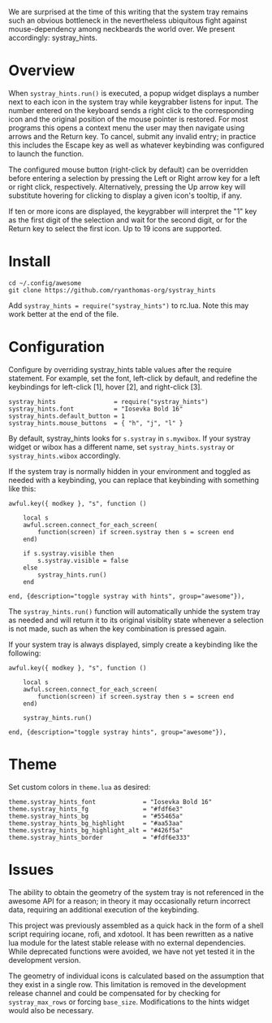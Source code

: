 We are surprised at the time of this writing that the system tray remains such an obvious bottleneck in the nevertheless ubiquitous fight against mouse-dependency among neckbeards the world over. We present accordingly: systray_hints.

# Overview

When `systray_hints.run()` is executed, a popup widget displays a number next to each icon in the system tray while keygrabber listens for input. The number entered on the keyboard sends a right click to the corresponding icon and the original position of the mouse pointer is restored. For most programs this opens a context menu the user may then navigate using arrows and the Return key. To cancel, submit any invalid entry; in practice this includes the Escape key as well as whatever keybinding was configured to launch the function.

The configured mouse button (right-click by default) can be overridden before entering a selection by pressing the Left or Right arrow key for a left or right click, respectively. Alternatively, pressing the Up arrow key will substitute hovering for clicking to display a given icon's tooltip, if any. 

If ten or more icons are displayed, the keygrabber will interpret the "1" key as the first digit of the selection and wait for the second digit, or for the Return key to select the first icon. Up to 19 icons are supported.

# Install

    cd ~/.config/awesome
    git clone https://github.com/ryanthomas-org/systray_hints

Add `systray_hints = require("systray_hints")` to rc.lua. Note this may work better at the end of the file.

# Configuration

Configure by overriding systray_hints table values after the require statement. For example, set the font, left-click by default, and redefine the keybindings for left-click [1], hover [2], and right-click [3].

    systray_hints                = require("systray_hints")
    systray_hints.font           = "Iosevka Bold 16"
    systray_hints.default_button = 1
    systray_hints.mouse_buttons  = { "h", "j", "l" }

By default, systray_hints looks for `s.systray` in `s.mywibox`. If your systray widget or wibox has a different name, set `systray_hints.systray` or `systray_hints.wibox` accordingly.

If the system tray is normally hidden in your environment and toggled as needed with a keybinding, you can replace that keybinding with something like this:

    awful.key({ modkey }, "s", function ()

        local s
        awful.screen.connect_for_each_screen(
            function(screen) if screen.systray then s = screen end 
        end)

        if s.systray.visible then
            s.systray.visible = false
        else
            systray_hints.run()
        end

    end, {description="toggle systray with hints", group="awesome"}),

The `systray_hints.run()` function will automatically unhide the system tray as needed and will return it to its original visiblity state whenever a selection is not made, such as when the key combination is pressed again.

If your system tray is always displayed, simply create a keybinding like the following:

    awful.key({ modkey }, "s", function ()

        local s
        awful.screen.connect_for_each_screen(
            function(screen) if screen.systray then s = screen end 
        end)

        systray_hints.run() 

    end, {description="toggle systray hints", group="awesome"}),

# Theme

Set custom colors in `theme.lua` as desired:

    theme.systray_hints_font             = "Iosevka Bold 16"
    theme.systray_hints_fg               = "#fdf6e3" 
    theme.systray_hints_bg               = "#55465a" 
    theme.systray_hints_bg_highlight     = "#aa53aa" 
    theme.systray_hints_bg_highlight_alt = "#426f5a"
    theme.systray_hints_border           = "#fdf6e333"

# Issues

The ability to obtain the geometry of the system tray is not referenced in the awesome API for a reason; in theory it may occasionally return incorrect data, requiring an additional execution of the keybinding.

This project was previously assembled as a quick hack in the form of a shell script requiring iocane, rofi, and xdotool. It has been rewritten as a native lua module for the latest stable release with no external dependencies. While deprecated functions were avoided, we have not yet tested it in the development version.

The geometry of individual icons is calculated based on the assumption that they exist in a single row. This limitation is removed in the development release channel and could be compensated for by checking for `systray_max_rows` or forcing `base_size`. Modifications to the hints widget would also be necessary.
